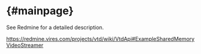 {#mainpage}
===========

See Redmine for a detailed description.

https://redmine.vires.com/projects/vtd/wiki/VtdApi#ExampleSharedMemoryVideoStreamer
